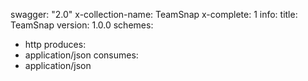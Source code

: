 swagger: "2.0"
x-collection-name: TeamSnap
x-complete: 1
info:
  title: TeamSnap
  version: 1.0.0
schemes:
- http
produces:
- application/json
consumes:
- application/json